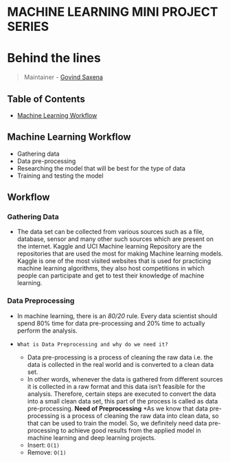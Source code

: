 # MACHINE LEARNING MINI PROJECT SERIES

# Behind the lines
> Maintainer - [Govind Saxena](https://github.com/yeabitsplease)

## Table of Contents
- [Machine Learning Workflow](#machine-learning-workflow)



## Machine Learning Workflow
* Gathering data
* Data pre-processing
* Researching the model that will be best for the type of data
* Training and testing the model

## Workflow

### Gathering Data
 * The data set can be collected from various sources such as a file, database, sensor and many other such sources which are present on the internet. Kaggle and UCI Machine learning Repository are the repositories that are used the most for making Machine learning models. Kaggle is one of the most visited websites that is used for practicing machine learning algorithms, they also host competitions in which people can participate and get to test their knowledge of machine learning.
 
### Data Preprocessing
 * In machine learning, there is an *80/20* rule. Every data scientist should spend 80% time for data pre-processing and 20% time to actually perform the analysis.
 
 * `What is Data Preprocessing and why do we need it?`
   * Data pre-processing is a process of cleaning the raw data i.e. the data is collected in the real world and is converted to a clean data set.
   * In other words,   whenever the data is gathered from different sources it is collected in a raw format and this data isn’t feasible for the analysis.
     Therefore, certain steps are executed to convert the data into a small clean data set, this part of the process is called as data pre-processing.
    **Need of Preprocessing**
    *As we know that data pre-processing is a process of cleaning the raw data into clean data, so that can be used to train the model. So, we definitely need data  pre-processing to achieve good results from the applied model in machine learning and deep learning projects.
   * Insert: `O(1)`
   * Remove: `O(1)`

